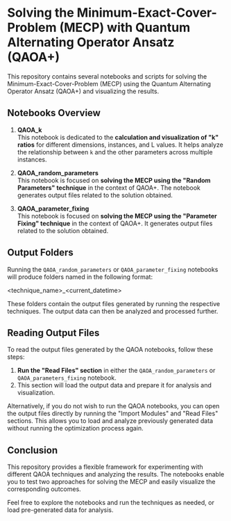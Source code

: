 # Solving the Minimum-Exact-Cover-Problem (MECP) with Quantum Alternating Operator Ansatz (QAOA+)

This repository contains several notebooks and scripts for solving the Minimum-Exact-Cover-Problem (MECP) using the Quantum Alternating Operator Ansatz (QAOA+) and visualizing the results.

## Notebooks Overview

1. **QAOA_k**  
   This notebook is dedicated to the **calculation and visualization of "k" ratios** for different dimensions, instances, and L values. It helps analyze the relationship between `k` and the other parameters across multiple instances.

2. **QAOA_random_parameters**  
   This notebook is focused on **solving the MECP using the "Random Parameters" technique** in the context of QAOA+. The notebook generates output files related to the solution obtained.

3. **QAOA_parameter_fixing**  
   This notebook is focused on **solving the MECP using the "Parameter Fixing" technique** in the context of QAOA+. It generates output files related to the solution obtained.

## Output Folders

Running the `QAOA_random_parameters` or `QAOA_parameter_fixing` notebooks will produce folders named in the following format:

<technique_name>_<current_datetime>

These folders contain the output files generated by running the respective techniques. The output data can then be analyzed and processed further.

## Reading Output Files

To read the output files generated by the QAOA notebooks, follow these steps:

1. **Run the "Read Files" section** in either the `QAOA_random_parameters` or `QAOA_parameters_fixing` notebook.
2. This section will load the output data and prepare it for analysis and visualization.

Alternatively, if you do not wish to run the QAOA notebooks, you can open the output files directly by running the "Import Modules" and "Read Files" sections. This allows you to load and analyze previously generated data without running the optimization process again.


## Conclusion

This repository provides a flexible framework for experimenting with different QAOA techniques and analyzing the results. The notebooks enable you to test two approaches for solving the MECP and easily visualize the corresponding outcomes.

Feel free to explore the notebooks and run the techniques as needed, or load pre-generated data for analysis.


